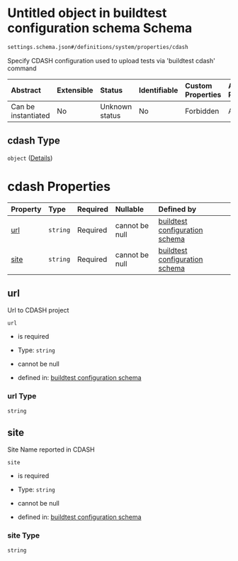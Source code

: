 # Untitled object in buildtest configuration schema Schema

```txt
settings.schema.json#/definitions/system/properties/cdash
```

Specify CDASH configuration used to upload tests via 'buildtest cdash' command

| Abstract            | Extensible | Status         | Identifiable | Custom Properties | Additional Properties | Access Restrictions | Defined In                                                                  |
| :------------------ | :--------- | :------------- | :----------- | :---------------- | :-------------------- | :------------------ | :-------------------------------------------------------------------------- |
| Can be instantiated | No         | Unknown status | No           | Forbidden         | Allowed               | none                | [settings.schema.json*](../out/settings.schema.json "open original schema") |

## cdash Type

`object` ([Details](settings-definitions-system-properties-cdash.md))

# cdash Properties

| Property      | Type     | Required | Nullable       | Defined by                                                                                                                                                                    |
| :------------ | :------- | :------- | :------------- | :---------------------------------------------------------------------------------------------------------------------------------------------------------------------------- |
| [url](#url)   | `string` | Required | cannot be null | [buildtest configuration schema](settings-definitions-system-properties-cdash-properties-url.md "settings.schema.json#/definitions/system/properties/cdash/properties/url")   |
| [site](#site) | `string` | Required | cannot be null | [buildtest configuration schema](settings-definitions-system-properties-cdash-properties-site.md "settings.schema.json#/definitions/system/properties/cdash/properties/site") |

## url

Url to CDASH project

`url`

*   is required

*   Type: `string`

*   cannot be null

*   defined in: [buildtest configuration schema](settings-definitions-system-properties-cdash-properties-url.md "settings.schema.json#/definitions/system/properties/cdash/properties/url")

### url Type

`string`

## site

Site Name reported in CDASH

`site`

*   is required

*   Type: `string`

*   cannot be null

*   defined in: [buildtest configuration schema](settings-definitions-system-properties-cdash-properties-site.md "settings.schema.json#/definitions/system/properties/cdash/properties/site")

### site Type

`string`
